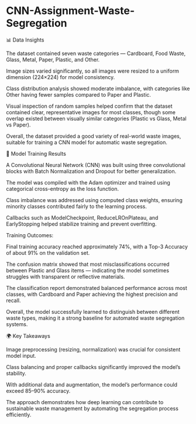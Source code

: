 # CNN-Assignment-Waste-Segregation
📊 Data Insights

The dataset contained seven waste categories — Cardboard, Food Waste, Glass, Metal, Paper, Plastic, and Other.

Image sizes varied significantly, so all images were resized to a uniform dimension (224×224) for model consistency.

Class distribution analysis showed moderate imbalance, with categories like Other having fewer samples compared to Paper and Plastic.

Visual inspection of random samples helped confirm that the dataset contained clear, representative images for most classes, though some overlap existed between visually similar categories (Plastic vs Glass, Metal vs Paper).

Overall, the dataset provided a good variety of real-world waste images, suitable for training a CNN model for automatic waste segregation.

🤖 Model Training Results

A Convolutional Neural Network (CNN) was built using three convolutional blocks with Batch Normalization and Dropout for better generalization.

The model was compiled with the Adam optimizer and trained using categorical cross-entropy as the loss function.

Class imbalance was addressed using computed class weights, ensuring minority classes contributed fairly to the learning process.

Callbacks such as ModelCheckpoint, ReduceLROnPlateau, and EarlyStopping helped stabilize training and prevent overfitting.

Training Outcomes:

Final training accuracy reached approximately 74%, with a Top-3 Accuracy of about 91% on the validation set.

The confusion matrix showed that most misclassifications occurred between Plastic and Glass items — indicating the model sometimes struggles with transparent or reflective materials.

The classification report demonstrated balanced performance across most classes, with Cardboard and Paper achieving the highest precision and recall.

Overall, the model successfully learned to distinguish between different waste types, making it a strong baseline for automated waste segregation systems.

🌍 Key Takeaways

Image preprocessing (resizing, normalization) was crucial for consistent model input.

Class balancing and proper callbacks significantly improved the model’s stability.

With additional data and augmentation, the model’s performance could exceed 85–90% accuracy.

The approach demonstrates how deep learning can contribute to sustainable waste management by automating the segregation process efficiently.
